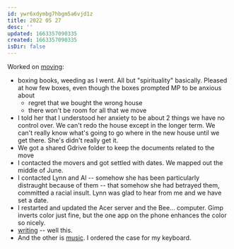 ```yaml
---
id: ywr6xdymbg7hbgm5a6vjd1z
title: 2022 05 27
desc: ''
updated: 1663357090335
created: 1663357090335
isDir: false
---
```

Worked on [moving](moving.md):

- boxing books, weeding as I went. All but "spirituality" basically. Pleased at how few boxes, even though the boxes prompted MP to be anxious about
	- regret that we bought the wrong house
	- there won't be room for all that we move
- I told her that I understood her anxiety to be about 2 things we have no control over. We can't redo the house except in the longer term. We can't really know what's going to go where in the new house until we get there. She's didn't really get it.
- We got a shared Gdrive folder to keep the documents related to the move
- I contacted the movers and got settled with dates. We mapped out the middle of June.
- I contacted Lynn and Al -- somehow she has been particularly distraught because of them -- that somehow she had betrayed them, committed a racial insult. Lynn was glad to hear from me and we have set a date.
- I restarted and updated the Acer server and the Bee... computer. Gimp inverts color just fine, but the one app on the phone enhances the color so nicely.
- [writing](writing.md) -- well this.
- And the other is [music](music.md). I ordered the case for my keyboard. 